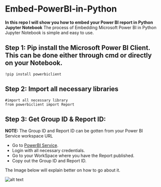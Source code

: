 # Embed-PowerBI-in-Python
**In this repo I will show you how to embed your Power BI report in Python Jupyter Notebook**
The process of Embedding Microsoft Power BI in Python Jupyter Notebook is simple and easy to use.

## Step 1: Pip install the Microsoft Power BI Client. This can be done either through cmd or directly on your Notebook.

```
!pip install powerbiclient
```

## Step 2: Import all necessary libraries

```
#import all necessary library
from powerbiclient import Report
```

## Step 3: Get Group ID & Report ID:
**NOTE:** The Group ID and Report ID can be gotten from your Power BI Service workspace URL

- Go to [PowerBI Service](https://www.powerbi.com).
- Login with all necessary credentials.
- Go to your WorkSpace where you have the Report published.
- Copy out the Group ID and Report ID.

The Image below will explain better on how to go about it.

![alt text](https://drive.google.com/uc?id=1Sxz6WKLSCiTl8nxny82Eba0GwITVI0mm/Embed-Python-to-PowerBI-Gif.gif)
